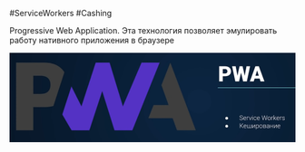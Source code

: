 #ServiceWorkers #Cashing

Progressive Web Application. Эта технология позволяет эмулировать работу нативного приложения в браузере

![](../_png/6c002d1c935278b379ea1b74fbb330c2.png)


















